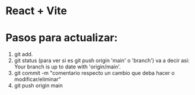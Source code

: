 # React + Vite

<h1> Pasos para actualizar: </h1>

1) git add. 
2) git status (para ver si es git push origin 'main' o 'branch') va a decir asi: Your branch is up to date with 'origin/main'.
3) git commit -m "comentario respecto un cambio que deba hacer o modificar/eliminar"
4) git push origin main